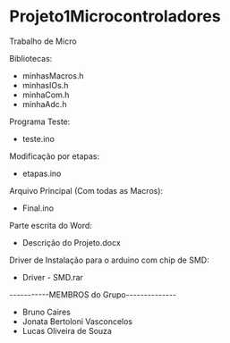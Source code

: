 # Projeto1Microcontroladores
Trabalho de Micro

Bibliotecas:
- minhasMacros.h
- minhasIOs.h
- minhaCom.h
- minhaAdc.h

Programa Teste:
- teste.ino

Modificação por etapas:
- etapas.ino

Arquivo Principal (Com todas as Macros):
- Final.ino

Parte escrita do Word:
- Descrição do Projeto.docx

Driver de Instalação para o arduino com chip de SMD:
- Driver - SMD.rar

-----------MEMBROS do Grupo--------------
- Bruno Caires
- Jonata Bertoloni Vasconcelos
- Lucas Oliveira de Souza
